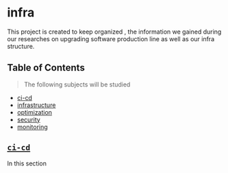 # infra

This project is created to keep organized , the information we gained during our researches on upgrading software production line as well as our infra structure.

## Table of Contents 

> The following subjects will be studied

- [ci-cd](#ci-cd)
- [infrastructure](#infrastructure)
- [optimization](#optimization)
- [security](#security)
- [monitoring](#monitoring)


## <a href="ci-cd/" target="_blank">`ci-cd`</a>

In this section 
